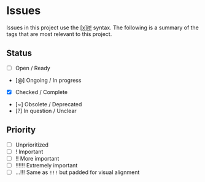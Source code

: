 # Issues

Issues in this project use the [\[x\]it!](https://xit.jotaen.net/) syntax. The
following is a summary of the tags that are most relevant to this project.

## Status

- [ ] Open / Ready
- [@] Ongoing / In progress
- [x] Checked / Complete
- [~] Obsolete / Deprecated
- [?] In question / Unclear

## Priority

- [ ] Unprioritized
- [ ] ! Important
- [ ] !! More important
- [ ] !!!!!! Extremely important
- [ ] ...!!! Same as `!!!` but padded for visual alignment
